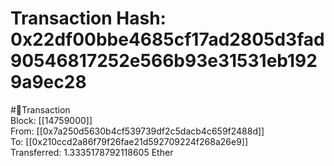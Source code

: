 
Transaction Hash: 0x22df00bbe4685cf17ad2805d3fad90546817252e566b93e31531eb1929a9ec28
====================================================================================
  
#💸Transaction  
Block: [[14759000]]  
From: [[0x7a250d5630b4cf539739df2c5dacb4c659f2488d]]  
To: [[0x210ccd2a86f79f26fae21d592709224f268a26e9]]  
Transferred: 1.3335178792118605 Ether